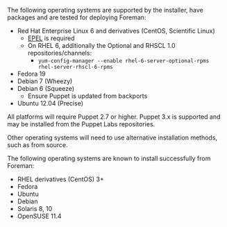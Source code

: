 The following operating systems are supported by the installer, have packages and are tested for deploying Foreman:

* Red Hat Enterprise Linux 6 and derivatives (CentOS, Scientific Linux)
  * [EPEL](http://fedoraproject.org/wiki/EPEL) is required
  * On RHEL 6, additionally the Optional and RHSCL 1.0 repositories/channels:
    * `yum-config-manager --enable rhel-6-server-optional-rpms rhel-server-rhscl-6-rpms`
* Fedora 19
* Debian 7 (Wheezy)
* Debian 6 (Squeeze)
  * Ensure Puppet is updated from backports
* Ubuntu 12.04 (Precise)

All platforms will require Puppet 2.7 or higher.  Puppet 3.x is supported and may be installed from the Puppet Labs repositories.

Other operating systems will need to use alternative installation methods, such as from source.

The following operating systems are known to install successfully from Foreman:

* RHEL derivatives (CentOS) 3+
* Fedora
* Ubuntu
* Debian
* Solaris 8, 10
* OpenSUSE 11.4
